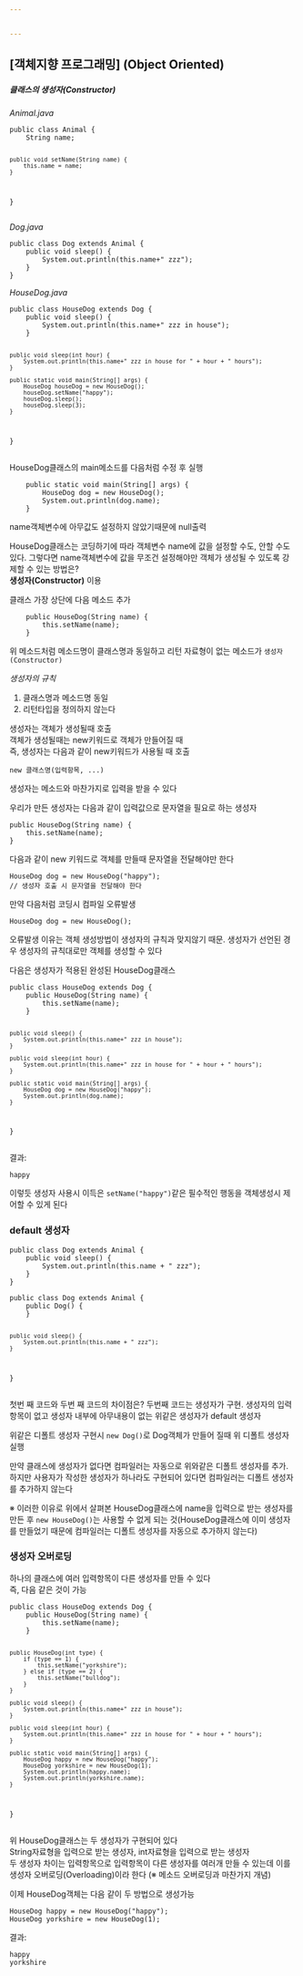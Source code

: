 ```yaml
---


---
```


<h2 id="객체지향-프로그래밍-object-oriented">[객체지향 프로그래밍] (Object Oriented)</h2>
<h5 id="클래스의-생성자constructor">클래스의 생성자(Constructor)</h5>
<p><em>Animal.java</em></p>
<pre><code>public class Animal {
    String name;

    public void setName(String name) {
        this.name = name;
    }
}
</code></pre>
<p><em>Dog.java</em></p>
<pre><code>public class Dog extends Animal {
    public void sleep() {
        System.out.println(this.name+" zzz");
    }
}
</code></pre>
<p><em>HouseDog.java</em></p>
<pre><code>public class HouseDog extends Dog {
    public void sleep() {
        System.out.println(this.name+" zzz in house");
    } 

    public void sleep(int hour) {
        System.out.println(this.name+" zzz in house for " + hour + " hours");
    } 

    public static void main(String[] args) {
        HouseDog houseDog = new HouseDog();
        houseDog.setName("happy");
        houseDog.sleep();
        houseDog.sleep(3);
    }
}
</code></pre>
<p>HouseDog클래스의 main메소드를 다음처럼 수정 후 실행</p>
<pre><code>    public static void main(String[] args) {
        HouseDog dog = new HouseDog();
        System.out.println(dog.name);
    }
</code></pre>
<p>name객체변수에 아무값도 설정하지 않았기때문에 null출력</p>
<p>HouseDog클래스는 코딩하기에 따라 객체변수 name에 값을 설정할 수도, 안할 수도 있다. 그렇다면 name객체변수에 값을 무조건 설정해야만 객체가 생성될 수 있도록 강제할 수 있는 방법은?<br>
<strong>생성자(Constructor)</strong> 이용</p>
<p>클래스 가장 상단에 다음 메소드 추가</p>
<pre><code>    public HouseDog(String name) {
        this.setName(name);
    } 
</code></pre>
<p>위 메소드처럼 메소드명이 클래스명과 동일하고 리턴 자료형이 없는 메소드가 <code>생성자(Constructor)</code></p>
<p><em>생성자의 규칙</em></p>
<ol>
<li>클래스명과 메소드명 동일</li>
<li>리턴타입을 정의하지 않는다</li>
</ol>
<p>생성자는 객체가 생성될때 호출<br>
객체가 생성될때는 new키워드로 객체가 만들어질 때<br>
즉, 생성자는 다음과 같이 new키워드가 사용될 때 호출</p>
<pre><code>new 클래스명(입력항목, ...)
</code></pre>
<p>생성자는 메소드와 마찬가지로 입력을 받을 수 있다</p>
<p>우리가 만든 생성자는 다음과 같이 입력값으로 문자열을 필요로 하는 생성자</p>
<pre><code>public HouseDog(String name) {
    this.setName(name);
} 
</code></pre>
<p>다음과 같이 new 키워드로 객체를 만들때 문자열을 전달해야만 한다</p>
<pre><code>HouseDog dog = new HouseDog("happy");  
// 생성자 호출 시 문자열을 전달해야 한다
</code></pre>
<p>만약 다음처럼 코딩시 컴파일 오류발생</p>
<pre><code>HouseDog dog = new HouseDog();
</code></pre>
<p>오류발생 이유는 객체 생성방법이 생성자의 규칙과 맞지않기 때문. 생성자가 선언된 경우 생성자의 규칙대로만 객체를 생성할 수 있다</p>
<p>다음은 생성자가 적용된 완성된 HouseDog클래스</p>
<pre><code>public class HouseDog extends Dog {
    public HouseDog(String name) {
        this.setName(name);
    } 

    public void sleep() {
        System.out.println(this.name+" zzz in house");
    } 

    public void sleep(int hour) {
        System.out.println(this.name+" zzz in house for " + hour + " hours");
    } 

    public static void main(String[] args) {
        HouseDog dog = new HouseDog("happy");
        System.out.println(dog.name);
    }
}
</code></pre>
<p>결과:</p>
<pre><code>happy
</code></pre>
<p>이렇듯 생성자 사용시 이득은  <code>setName("happy")</code>같은 필수적인 행동을 객체생성시 제어할 수 있게 된다</p>
<h3 id="default-생성자">default 생성자</h3>
<pre><code>public class Dog extends Animal {
    public void sleep() {
        System.out.println(this.name + " zzz");
    }
}
</code></pre>
<pre><code>public class Dog extends Animal {
    public Dog() {
    }

    public void sleep() {
        System.out.println(this.name + " zzz");
    }
}
</code></pre>
<p>첫번 째 코드와 두번 째 코드의 차이점은? 두번째 코드는 생성자가 구현. 생성자의 입력항목이 없고 생성자 내부에 아무내용이 없는 위같은 생성자가 default 생성자</p>
<p>위같은 디폴트 생성자 구현시  <code>new Dog()</code>로 Dog객체가 만들어 질때 위 디폴트 생성자 실행</p>
<p>만약 클래스에 생성자가 없다면 컴파일러는 자동으로 위와같은 디폴트 생성자를 추가. 하지만 사용자가 작성한 생성자가 하나라도 구현되어 있다면 컴파일러는 디폴트 생성자를 추가하지 않는다</p>
<p>※ 이러한 이유로 위에서 살펴본 HouseDog클래스에 name을 입력으로 받는 생성자를 만든 후  <code>new HouseDog()</code>는 사용할 수 없게 되는 것(HouseDog클래스에 이미 생성자를 만들었기 때문에 컴파일러는 디폴트 생성자를 자동으로 추가하지 않는다)</p>
<h3 id="생성자-오버로딩">생성자 오버로딩</h3>
<p>하나의 클래스에 여러 입력항목이 다른 생성자를 만들 수 있다<br>
즉, 다음 같은 것이 가능</p>
<pre><code>public class HouseDog extends Dog {
    public HouseDog(String name) {
        this.setName(name);
    }

    public HouseDog(int type) {
        if (type == 1) {
            this.setName("yorkshire");
        } else if (type == 2) {
            this.setName("bulldog");
        }
    }

    public void sleep() {
        System.out.println(this.name+" zzz in house");
    } 

    public void sleep(int hour) {
        System.out.println(this.name+" zzz in house for " + hour + " hours");
    } 

    public static void main(String[] args) {
        HouseDog happy = new HouseDog("happy");
        HouseDog yorkshire = new HouseDog(1);
        System.out.println(happy.name);
        System.out.println(yorkshire.name);
    }
}
</code></pre>
<p>위 HouseDog클래스는 두 생성자가 구현되어 있다<br>
String자료형을 입력으로 받는 생성자, int자료형을 입력으로 받는 생성자<br>
두 생성자 차이는 입력항목으로 입력항목이 다른 생성자를 여러개 만들 수 있는데 이를 생성자 오버로딩(Overloading)이라 한다 (※ 메소드 오버로딩과 마찬가지 개념)</p>
<p>이제 HouseDog객체는 다음 같이 두 방법으로 생성가능</p>
<pre><code>HouseDog happy = new HouseDog("happy");
HouseDog yorkshire = new HouseDog(1);
</code></pre>
<p>결과:</p>
<pre><code>happy
yorkshire
</code></pre>

